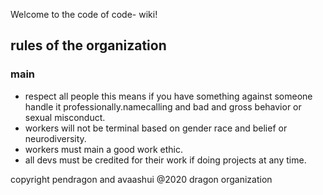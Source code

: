 Welcome to the code of code- wiki!
## rules of the organization
### main
- respect all people this means if you have something against someone handle it professionally.namecalling and bad and gross behavior or sexual misconduct.
- workers will not be terminal based on gender race and belief or neurodiversity.
- workers must main a good work ethic.
- all devs must be credited for their work if doing projects at any time.


copyright pendragon and avaashui @2020
dragon organization

